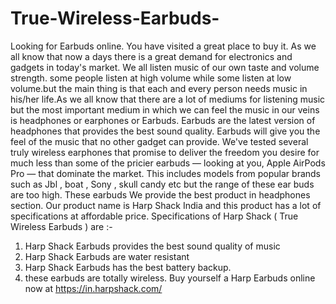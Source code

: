 # True-Wireless-Earbuds-
Looking for Earbuds online. You have visited a great place to buy it. As we all know that now a days there is a great demand for electronics and gadgets in today's market. We all listen music of our own taste and volume strength. some people listen at high volume while some listen at low volume.but the main thing is that each and every person needs music in his/her life.As we all know that there are a lot of mediums for listening music but the most important medium in which we can feel the music in our veins is headphones or earphones or Earbuds.
Earbuds are the latest version of headphones that provides the best sound quality. Earbuds will give you the feel of the music that no other gadget can provide. We've tested several truly wireless earphones that promise to deliver the freedom you desire for much less than some of the pricier earbuds — looking at you, Apple AirPods Pro — that dominate the market. This includes models from popular brands such as Jbl , boat , Sony , skull candy  etc but the range of these ear buds are too high. These earbuds
 We provide the best product in headphones section. Our product name is Harp Shack India and this product has a lot of specifications at affordable price.
Specifications of Harp Shack ( True Wireless Earbuds ) are :-
1) Harp Shack Earbuds provides the best sound quality of music
2) Harp Shack Earbuds are water resistant
3) Harp Shack Earbuds has the best battery backup.
4) these earbuds are totally wireless.
Buy yourself a Harp Earbuds online now at https://in.harpshack.com/

